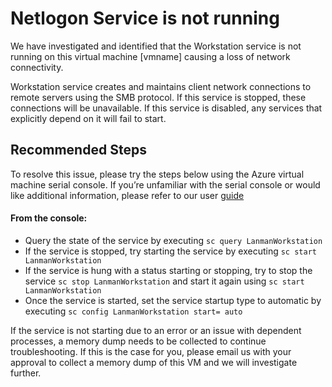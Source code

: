 <properties
pageTitle="Workstation service Not running"
description="WorkstationNotRunning"
infoBubbleText="Workstation service is not running in your VM preventing network connectivity. See details on the right."
service="microsoft.compute"
resource="virtualmachines"
authors="ram-kakani"
displayOrder=""
articleId="WorkstationService"
diagnosticScenario="Workstation service Not running"
selfHelpType="diagnostics"
supportTopicIds="32411835"
resourceTags="windows"
productPesIds="14749"
cloudEnvironments="public, Fairfax"
/>

# Netlogon Service is not running

<!--issueDescription-->
We have investigated and identified that the Workstation service is not running on this virtual machine <!--$vmname-->[vmname]<!--/$vmname--> causing a loss of network connectivity.

Workstation service creates and maintains client network connections to remote servers using the SMB protocol. If this service is stopped, these connections will be unavailable. If this service is disabled, any services that explicitly depend on it will fail to start.

<!--/issueDescription-->

## **Recommended Steps**
To resolve this issue, please try the steps below using the Azure virtual machine serial console.  If you’re unfamiliar with the serial console or would like additional information, please refer to our user [guide](https://docs.microsoft.com/azure/virtual-machines/windows/serial-console)

#### From the console: ####
  * Query the state of the service by executing `sc query LanmanWorkstation`
  * If the service is stopped, try starting the service by executing `sc start LanmanWorkstation`
  * If the service is hung with a status starting or stopping, try to stop the service `sc stop LanmanWorkstation` and start it again using `sc start LanmanWorkstation`
  * Once the service is started, set the service startup type to automatic by executing `sc config LanmanWorkstation start= auto`

If the service is not starting due to an error or an issue with dependent processes, a memory dump needs to be collected to continue troubleshooting. If this is the case for you, please email us with your approval to collect a memory dump of this VM and we will investigate further.
